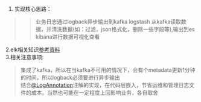 1. 实现核心思路：
>> 业务日志通过logback异步输出到kafka
>> logstash 从kafka读取数据，并清洗数据(如：过滤，json格式化，删除一些字段等),输出到es<br>
>> kibana进行数据可视化查看 <br>

2.elk相关知识[参考资料](https://github.com/Xlinlin/spring-cloud-demo/tree/master/SpringCloud-Demo-Doc/kafka%2Belk)<br>
3.相关注意事项:<br>
>集成了kafka，所以在当kafka不可用的情况下，会有个metadata更新1分钟的时间，所以logback必须要进行异步输出<br>
>结合[@LogAnnotation](https://github.com/Xlinlin/spring-cloud-demo/tree/master/SpringCloud-Common/src/main/java/com/xiao/skywalking/demo/common/logaspect)注解的实现，在代码层嵌入，节省运维和管理日志文件的成本。当然也可能在一定程度上回影响业务，各自取舍<br>

